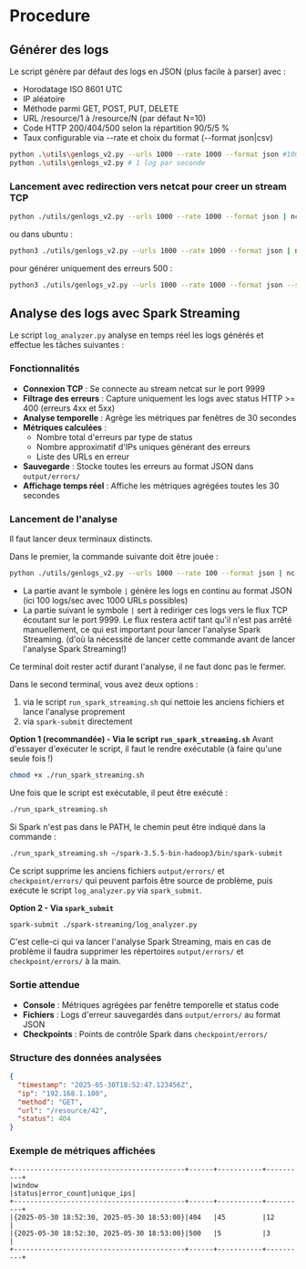 # Procedure

## Générer des logs

Le script génère par défaut des logs en JSON (plus facile à parser) avec :

- Horodatage ISO 8601 UTC
- IP aléatoire
- Méthode parmi GET, POST, PUT, DELETE
- URL /resource/1 à /resource/N (par défaut N=10)
- Code HTTP 200/404/500 selon la répartition 90/5/5 %
- Taux configurable via --rate et choix du format (--format json|csv)

```bash
python .\utils\genlogs_v2.py --urls 1000 --rate 1000 --format json #1000 logs par seconde
python .\utils\genlogs_v2.py # 1 log par seconde
```

### Lancement avec redirection vers netcat pour creer un stream TCP
```bash
python ./utils/genlogs_v2.py --urls 1000 --rate 1000 --format json | nc -lk 9999
```

ou dans ubuntu :
```bash
python3 ./utils/genlogs_v2.py --urls 1000 --rate 1000 --format json | nc -lk 9999
```

pour générer uniquement des erreurs 500 :

```bash
python3 ./utils/genlogs_v2.py --urls 1000 --rate 1000 --format json --status-dist 0 0 100 | nc -lk 9999
```


## Analyse des logs avec Spark Streaming

Le script `log_analyzer.py` analyse en temps réel les logs générés et effectue les tâches suivantes :

### Fonctionnalités
- **Connexion TCP** : Se connecte au stream netcat sur le port 9999
- **Filtrage des erreurs** : Capture uniquement les logs avec status HTTP >= 400 (erreurs 4xx et 5xx)
- **Analyse temporelle** : Agrège les métriques par fenêtres de 30 secondes
- **Métriques calculées** :
  - Nombre total d'erreurs par type de status
  - Nombre approximatif d'IPs uniques générant des erreurs
  - Liste des URLs en erreur
- **Sauvegarde** : Stocke toutes les erreurs au format JSON dans `output/errors/`
- **Affichage temps réel** : Affiche les métriques agrégées toutes les 30 secondes

### Lancement de l'analyse

Il faut lancer deux terminaux distincts.

Dans le premier, la commande suivante doit être jouée :
```bash
python ./utils/genlogs_v2.py --urls 1000 --rate 100 --format json | nc -lk 9999
```
- La partie avant le symbole `|` génère les logs en continu au format JSON (ici 100 logs/sec avec 1000 URLs possibles)
- La partie suivant le symbole `|` sert à rediriger ces logs vers le flux TCP écoutant sur le port 9999. Le flux restera actif tant qu'il n'est pas arrêté manuellement, ce qui est important pour lancer l'analyse Spark Streaming. (d'où la nécessité de lancer cette commande avant de lancer l'analyse Spark Streaming!)

Ce terminal doit rester actif durant l'analyse, il ne faut donc pas le fermer.

Dans le second terminal, vous avez deux options : 
1. via le script `run_spark_streaming.sh` qui nettoie les anciens fichiers et lance l'analyse proprement
2. via `spark-submit` directement

**Option 1 (recommandée) - Via le script `run_spark_streaming.sh`**
Avant d'essayer d'exécuter le script, il faut le rendre exécutable (à faire qu'une seule fois !)
```bash
chmod +x ./run_spark_streaming.sh
```
Une fois que le script est exécutable, il peut être exécuté :
```bash
./run_spark_streaming.sh
```
Si Spark n'est pas dans le PATH, le chemin peut être indiqué dans la commande :
```bash
./run_spark_streaming.sh ~/spark-3.5.5-bin-hadoop3/bin/spark-submit
```
Ce script supprime les anciens fichiers `output/errors/` et `checkpoint/errors/` qui peuvent parfois être source de problème, puis exécute le script `log_analyzer.py` via `spark_submit`.

**Option 2 - Via `spark_submit`**
```bash
spark-submit ./spark-streaming/log_analyzer.py
```
C'est celle-ci qui va lancer l'analyse Spark Streaming, mais en cas de problème il faudra supprimer les répertoires `output/errors/` et `checkpoint/errors/` à la main.

### Sortie attendue
- **Console** : Métriques agrégées par fenêtre temporelle et status code
- **Fichiers** : Logs d'erreur sauvegardés dans `output/errors/` au format JSON
- **Checkpoints** : Points de contrôle Spark dans `checkpoint/errors/`

### Structure des données analysées
```json
{
  "timestamp": "2025-05-30T18:52:47.123456Z",
  "ip": "192.168.1.100",
  "method": "GET",
  "url": "/resource/42",
  "status": 404
}
```

### Exemple de métriques affichées
```
+------------------------------------------+------+-----------+----------+
|window                                    |status|error_count|unique_ips|
+------------------------------------------+------+-----------+----------+
|{2025-05-30 18:52:30, 2025-05-30 18:53:00}|404   |45         |12        |
|{2025-05-30 18:52:30, 2025-05-30 18:53:00}|500   |5          |3         |
+------------------------------------------+------+-----------+----------+
```
